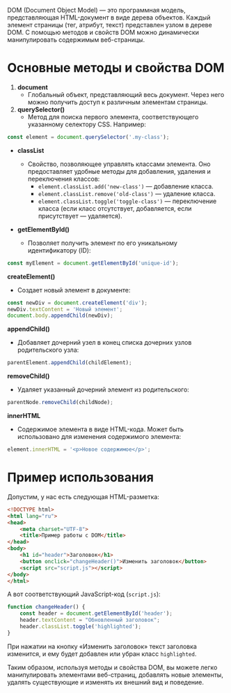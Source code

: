 

DOM (Document Object Model) — это программная модель, представляющая HTML-документ в виде дерева объектов. Каждый элемент страницы (тег, атрибут, текст) представлен узлом в дереве DOM. С помощью методов и свойств DOM можно динамически манипулировать содержимым веб-страницы.

# Основные методы и свойства DOM

1. **document**
    - Глобальный объект, представляющий весь документ. Через него можно получить доступ к различным элементам страницы.
2. **querySelector()**
    - Метод для поиска первого элемента, соответствующего указанному селектору CSS. Например:
        

```javascript
const element = document.querySelector('.my-class');
```

- **classList**
    - Свойство, позволяющее управлять классами элемента. Оно предоставляет удобные методы для добавления, удаления и переключения классов:
        - `element.classList.add('new-class')` — добавление класса.
        - `element.classList.remove('old-class')` — удаление класса.
        - `element.classList.toggle('toggle-class')` — переключение класса (если класс отсутствует, добавляется, если присутствует — удаляется).

- **getElementById()**
    - Позволяет получить элемент по его уникальному идентификатору (ID):
        

```javascript
const myElement = document.getElementById('unique-id');
```

**createElement()**

- Создает новый элемент в документе:
    

```javascript
const newDiv = document.createElement('div');
newDiv.textContent = 'Новый элемент';
document.body.appendChild(newDiv);
```

**appendChild()**

- Добавляет дочерний узел в конец списка дочерних узлов родительского узла:
    

```javascript
parentElement.appendChild(childElement);
```

**removeChild()**

- Удаляет указанный дочерний элемент из родительского:
    

```javascript
parentNode.removeChild(childNode);
```

**innerHTML**

- Содержимое элемента в виде HTML-кода. Может быть использовано для изменения содержимого элемента:
    

```javascript
element.innerHTML = '<p>Новое содержимое</p>';
```

# Пример использования

Допустим, у нас есть следующая HTML-разметка:

```html
<!DOCTYPE html>
<html lang="ru">
<head>
    <meta charset="UTF-8">
    <title>Пример работы с DOM</title>
</head>
<body>
    <h1 id="header">Заголовок</h1>
    <button onclick="changeHeader()">Изменить заголовок</button>
    <script src="script.js"></script>
</body>
</html>
```

А вот соответствующий JavaScript-код (`script.js`):

```javascript
function changeHeader() {
    const header = document.getElementById('header');
    header.textContent = "Обновленный заголовок";
    header.classList.toggle('highlighted');
}
```

При нажатии на кнопку «Изменить заголовок» текст заголовка изменится, и ему будет добавлен или убран класс `highlighted`.

Таким образом, используя методы и свойства DOM, вы можете легко манипулировать элементами веб-страниц, добавлять новые элементы, удалять существующие и изменять их внешний вид и поведение.